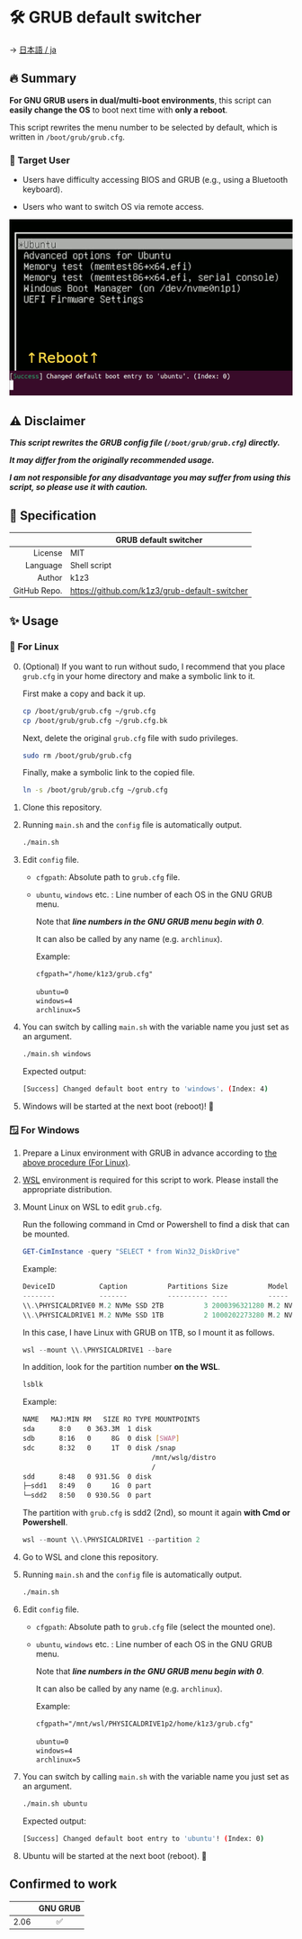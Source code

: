 :hammer_and_wrench: GRUB default switcher
=========================================

-> [日本語 / ja](/README.ja.md)

:fire: Summary
--------------

**For GNU GRUB users in dual/multi-boot environments**, this script can **easily change the OS** to boot next time with **only a reboot**.

This script rewrites the menu number to be selected by default, which is written in `/boot/grub/grub.cfg`.

### :dart: Target User

- Users have difficulty accessing BIOS and GRUB (e.g., using a Bluetooth keyboard).

- Users who want to switch OS via remote access.

<img src="./image.gif" width="640">


:warning: Disclaimer
--------------------

***This script rewrites the GRUB config file (`/boot/grub/grub.cfg`) directly.***

***It may differ from the originally recommended usage.***

***I am not responsible for any disadvantage you may suffer from using this script, so please use it with caution.***


:pushpin: Specification
-----------------------

|  | GRUB default switcher |
| ---: | --- |
| License | MIT |
| Language | Shell script |
| Author | k1z3 |
| GitHub Repo. | https://github.com/k1z3/grub-default-switcher |



:sparkles: Usage
----------------

### :penguin: For Linux

0. (Optional) If you want to run without sudo, I recommend that you place `grub.cfg` in your home directory and make a symbolic link to it.

    First make a copy and back it up.

    ```bash
    cp /boot/grub/grub.cfg ~/grub.cfg
    cp /boot/grub/grub.cfg ~/grub.cfg.bk
    ```

    Next, delete the original `grub.cfg` file with sudo privileges.

    ```bash
    sudo rm /boot/grub/grub.cfg
    ```

    Finally, make a symbolic link to the copied file.

    ```bash
    ln -s /boot/grub/grub.cfg ~/grub.cfg
    ```

1. Clone this repository.

1. Running `main.sh` and the `config` file is automatically output.

    ```bash
    ./main.sh
    ```

1. Edit `config` file.

    - `cfgpath`: Absolute path to `grub.cfg` file.

    - `ubuntu`, `windows` etc. : Line number of each OS in the GNU GRUB menu.

        Note that ***line numbers in the GNU GRUB menu begin with 0***.

        It can also be called by any name (e.g. `archlinux`).

        Example:
        ```plane
        cfgpath="/home/k1z3/grub.cfg"

        ubuntu=0
        windows=4
        archlinux=5
        ```

1. You can switch by calling `main.sh` with the variable name you just set as an argument.

    ```bash
    ./main.sh windows
    ```

    Expected output:
    ```bash
    [Success] Changed default boot entry to 'windows'. (Index: 4)
    ```

1. Windows will be started at the next boot (reboot)! :tada:


### :window: For Windows

1. Prepare a Linux environment with GRUB in advance according to [the above procedure (For Linux)](#penguin-for-linux).

1. [WSL](https://learn.microsoft.com/en-us/windows/wsl/install) environment is required for this script to work. Please install the appropriate distribution.

1. Mount Linux on WSL to edit `grub.cfg`.

    Run the following command in Cmd or Powershell to find a disk that can be mounted.

    ```powershell
    GET-CimInstance -query "SELECT * from Win32_DiskDrive"
    ```

    Example:
    ```powershell
    DeviceID           Caption          Partitions Size          Model
    --------           -------          ---------- ----          -----
    \\.\PHYSICALDRIVE0 M.2 NVMe SSD 2TB          3 2000396321280 M.2 NVMe SSD 2TB
    \\.\PHYSICALDRIVE1 M.2 NVMe SSD 1TB          2 1000202273280 M.2 NVMe SSD 1TB
    ```

    In this case, I have Linux with GRUB on 1TB, so I mount it as follows.

    ```powershell
    wsl --mount \\.\PHYSICALDRIVE1 --bare
    ```

    In addition, look for the partition number **on the WSL**.

    ```bash
    lsblk
    ```

    Example:
    ```bash
    NAME   MAJ:MIN RM   SIZE RO TYPE MOUNTPOINTS
    sda      8:0    0 363.3M  1 disk
    sdb      8:16   0     8G  0 disk [SWAP]
    sdc      8:32   0     1T  0 disk /snap
                                    /mnt/wslg/distro
                                    /
    sdd      8:48   0 931.5G  0 disk
    ├─sdd1   8:49   0     1G  0 part
    └─sdd2   8:50   0 930.5G  0 part
    ```

    The partition with `grub.cfg` is sdd2 (2nd), so mount it again **with Cmd or Powershell**.

    ```powershell
    wsl --mount \\.\PHYSICALDRIVE1 --partition 2
    ```

1. Go to WSL and clone this repository.

1. Running `main.sh` and the `config` file is automatically output.

    ```bash
    ./main.sh
    ```

1. Edit `config` file.

    - `cfgpath`: Absolute path to `grub.cfg` file (select the mounted one).

    - `ubuntu`, `windows` etc. : Line number of each OS in the GNU GRUB menu.

        Note that ***line numbers in the GNU GRUB menu begin with 0***.

        It can also be called by any name (e.g. `archlinux`).

        Example:
        ```plane
        cfgpath="/mnt/wsl/PHYSICALDRIVE1p2/home/k1z3/grub.cfg"

        ubuntu=0
        windows=4
        archlinux=5
        ```

1. You can switch by calling `main.sh` with the variable name you just set as an argument.

    ```bash
    ./main.sh ubuntu
    ```

    Expected output:
    ```bash
    [Success] Changed default boot entry to 'ubuntu'! (Index: 0)
    ```

1. Ubuntu will be started at the next boot (reboot). :tada:


## Confirmed to work

|  | GNU GRUB |
| ---: | :---: |
| 2.06 | :white_check_mark: |
